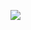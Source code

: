  ![](https://img.shields.io/badge/Pow%20bum_bum%20%2F%20React%20%2F%20Kantin_Site%20%2F%20lise%20%2F%20EYAL-purple)
